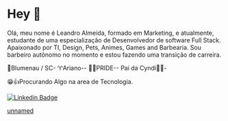 # Hey 👋

Olá, meu nome é Leandro Almeida, formado em Marketing, e atualmente, estudante de uma especialização de Desenvolvedor de software Full Stack. Apaixonado por TI, Design, Pets, Animes, Games and Barbearia. Sou barbeiro autônomo no momento e estou fazendo uma transição de carreira.

📍Blumenau / SC-
♈Ariano--
🏳‍🌈PRIDE--
Pai da Cyndi🐕‍🦺-

😁👍Procurando Algo na area de Tecnologia.

[![Linkedin Badge](https://img.shields.io/badge/-LinkedIn-blue?style=flat-square&logo=Linkedin&logoColor=white&link=https://www.linkedin.com/in/leandro-afonso-da-silva-de-almeida-7bb543119/)](https://www.linkedin.com/in/leandro-afonso-da-silva-de-almeida-7bb543119/)

[unnamed](https://user-images.githubusercontent.com/79644610/121610655-e4be9880-ca2c-11eb-8ca1-eea97cd579f5.gif)



